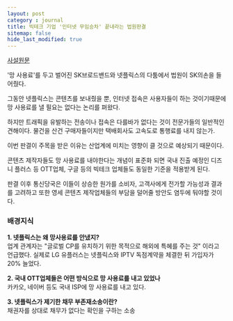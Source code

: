 ```yaml
---
layout: post
category : journal
title: 빅테크 기업 '인터넷 무임승차' 끝내라는 법원판결
sitemap: false
hide_last_modified: true
---
```


[사설원문](http://biz.heraldcorp.com/view.php?ud=20210628000429)

 '망 사용료'를 두고 벌어진 SK브로드밴드와 넷플릭스의 다툼에서 법원이 SK의손을 들어줬다. 

그동안 넷플릭스는 콘텐츠를 보내줬을 뿐, 인터넷 접속은 사용자들이 하는 것이기때문에 망 사용료를 낼 필요는 없다는 논리를 펴왔다.

하지만 트래픽을 유발하는 전송이나 접속은 다를바가 없다는 것이 전문가들의 일반적인 견해이다. 물건을 산건 구매자들이지만 택배회사도 고속도로 통행료를 내지 않는가. 

이번 판결이 주목을 받은 이유는 산업계에 미치는 영향이 클 것으로 예상되기 때문이다. 

콘텐츠 제작자들도 망 사용료를 내야한다는 개념이 표준화 되면 국내 진출 예정인 디즈니 플러스 등 OTT업체, 구글 등의 빅테크 업체들도 동일한 기준을 적용받게 된다. 

판결 이후 통신당국은 이들이 상승한 원가를 소비자, 고객사에게 전가할 가능성과 결과를 고려하고 또한 영세 콘텐츠 제작업체들의 부담을 덜어줄 방안도 염두에 둬야할 것이다.


### 배경지식
**1. 넷플릭스는 왜 망사용료를 안냈지?**  
   업계 관계자는 "글로벌 CP를 유치하기 위한 목적으로 해외에 특혜를 주는 것" 이라고 언급했다. 실제로 LG 유플러스는 넷플릭스와 IPTV 독점계약을 체결한 뒤 가입자가 20% 늘었다.

**2. 국내 OTT업체들은 어떤 방식으로 망 사용료를 내고 있었나**  
   카카오, 네이버 등도 국내 ISP에 망 사용료를 내고 있다.

**3. 넷플릭스가 제기한 채무 부존재소송이란?**  
   채권자를 상대로 채무가 없다는 확인을 구하는 소송